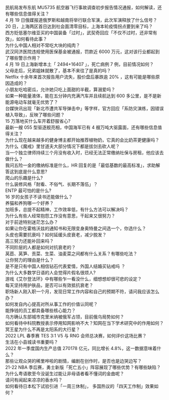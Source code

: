 民航局发布东航 MU5735 航空器飞行事故调查初步报告情况通报，如何解读，还有哪些信息值得关注？  
4 月 19 日俄媒报道俄罗斯和越南将举行联合军演，此次军演释放了什么信号？  
20 日，上海两区首日达到社会面清零目标，上海本轮疫情拐点要到来了吗？  
西方贬低塞尔维亚买的中国装备「过时」，武契奇回应「不仅不过时，还非常有效」，如何看待此事？  
为什么中国人相对不常吃大块的纯肉？  
武汉同济医院违规使用医保基金被通报，罚款近 6000 万元，这对该行业都起到了哪些警示作用？  
4 月 19 日上海新增本土「 2494+16407 」，死亡病例 7 例，目前情况如何？  
父母走后，兄弟姐妹就散了，基本不来往了是真的吗？  
Netflix 十余年来首次报告用户流失，股价盘后暴跌逾 20% ，这有可能是哪些原因造成的？  
小朋友吃哈密瓜，允许她只吃上面甜的半截，算溺爱吗？  
如果一种能量液体，能在五分钟内充满汽车并且续航达到 600 多公里，是不是新能源电动车就毫无优势了？  
台媒快讯出现「新北市遭共军导弹击中」等字样，官方回应「系防灾演练，因错误植入导致」，反映了哪些问题？  
15 万落地买什么车开着舒服省心?  
最新一艘 055 型驱逐舰亮相，中国海军已有 4 艘万吨大驱露面，还有哪些信息值得关注？  
为什么现在越来越多的健身博主都开始推荐植物奶，它真的会比奶茶更健康吗？  
为什么《魔戒》里甘道夫大部分情况下都是拔剑去砍人呢？  
当一个独立律师持续三个月没有收入时，已经无法正常缴纳社保与房租，他应该去做什么？  
我问五险一金的缴纳标准是什么，HR 回复的是「最低基数的最高标准」，求助解答这到底是什么意思?  
爬山的乐趣是什么?  
什么装修风格「耐看、不俗气、长期不落伍」？  
ENTP 最可怕的是什么?  
16 岁的女孩子不读书还能做什么？  
养猫和养狗哪一个好养？  
加班多，总提不起精神，工作效率低，有什么方法可以解决吗？  
为什么有些人经常抱怨工作没有意思，干起来又很努力？  
对于前途特别迷茫怎么办？  
如果让你在霍格沃兹的通知书和无限变身奥特曼之间选一个，你选什么？  
头皮也需要抗衰吗？如何延缓头皮衰老，减少脱发？  
高三努力还能补回来吗？  
不同阶层的人都是如何对抗衰老的？  
莴苣、莴笋、贡菜、生菜、油麦菜之间都有什么关系？有哪些吃法？  
让你努力的理由是什么？  
是不是只有中国人相信钻石代表爱情，外国人结婚买钻戒吗 ？  
为什么大多数学日语的人会觉得片假名很烦人?  
游戏《艾尔登法环》中有哪些乍一看没什么，细想想却很可悲的设定？  
每天坚持用护肤品，是否可以有效抵抗衰老？  
职场新人刚入职一个月，发现日常工作内容和自己的预期不符，请问我应该怎么办？  
如何发自内心提高对所从事工作的价值认同呢？  
能挣钱的员工都具备哪些核心能力？  
乌方确认东部城市克里米纳被俄军占领，目前俄乌局势如何？  
如何看待中科院教授表示停用知网影响不大？知网在当下学术研究中的作用如何？  
冥王星为什么不再是太阳系的大行星？  
2022 LPL 春季赛 TES 3:1 V5 与 RNG 会师总决赛，如何评价这场比赛？  
生活在小县城读书重要吗？  
2022 年一季度国内生产总值 270178 亿元，同比增长 4.8%，这一数据意味着什么？  
那些让观众哭的稀里哗啦的剧情，编剧在创作时，是否也是边哭边写？  
21-22 NBA 季后赛，勇士新版「死亡五小」阵容展现了哪些优势？有哪些缺陷？  
为什么粤语歌至今没诞生过能让非母语者看不懂词的金曲呢？  
请问有闻起来凉凉的香水吗？  
如何看待日本松下试验引进「一周三休制」， 多国热议的「四天工作制」效果如何？  
